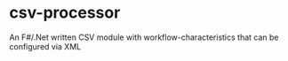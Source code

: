 csv-processor
=============

An F#/.Net written CSV module with workflow-characteristics that can be configured via XML